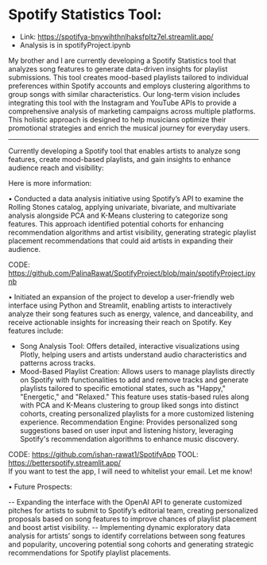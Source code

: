 # Spotify Statistics Tool:
- Link: https://spotifya-bnywihthnlhaksfpltz7el.streamlit.app/
- Analysis is in spotifyProject.ipynb

My brother and I are currently developing a Spotify Statistics tool that analyzes song features to generate data-driven insights for playlist submissions. This tool creates mood-based playlists tailored to individual preferences within Spotify accounts and employs clustering algorithms to group songs with similar characteristics. Our long-term vision includes integrating this tool with the Instagram and YouTube APIs to provide a comprehensive analysis of marketing campaigns across multiple platforms. This holistic approach is designed to help musicians optimize their promotional strategies and enrich the musical journey for everyday users.


----------------------------------

Currently developing a Spotify tool that enables artists to analyze song features, create mood-based playlists, and gain insights to enhance audience reach and visibility:

Here is more information:

• Conducted a data analysis initiative using Spotify’s API to examine the Rolling Stones catalog, applying univariate, bivariate, and multivariate analysis alongside PCA and K-Means clustering to categorize song features. This approach identified potential cohorts for enhancing recommendation algorithms and artist visibility, generating strategic playlist placement recommendations that could aid artists in expanding their audience. 

CODE: https://github.com/PalinaRawat/SpotifyProject/blob/main/spotifyProject.ipynb

• Initiated an expansion of the project to develop a user-friendly web interface using Python and Streamlit, enabling artists to interactively analyze their song features such as energy, valence, and danceability, and receive actionable insights for increasing their reach on Spotify. Key features include:

- Song Analysis Tool: Offers detailed, interactive visualizations using Plotly, helping users and artists understand audio characteristics and patterns across tracks.
- Mood-Based Playlist Creation: Allows users to manage playlists directly on Spotify with functionalities to add and remove tracks and generate playlists tailored to specific emotional states, such as "Happy," "Energetic," and "Relaxed." This feature uses statis-based rules along with PCA and K-Means clustering to group liked songs into distinct cohorts, creating personalized playlists for a more customized listening experience.
Recommendation Engine: Provides personalized song suggestions based on user input and listening history, leveraging Spotify's recommendation algorithms to enhance music discovery.

CODE: https://github.com/ishan-rawat1/SpotifyApp
TOOL: https://betterspotify.streamlit.app/  
If you want to test the app, I will need to whitelist your email. Let me know!

• Future Prospects:

-- Expanding the interface with the OpenAI API to generate customized pitches for artists to submit to Spotify’s editorial team, creating personalized proposals based on song features to improve chances of playlist placement and boost artist visibility.
-- Implementing dynamic exploratory data analysis for artists’ songs to identify correlations between song features and popularity, uncovering potential song cohorts and generating strategic recommendations for Spotify playlist placements.
